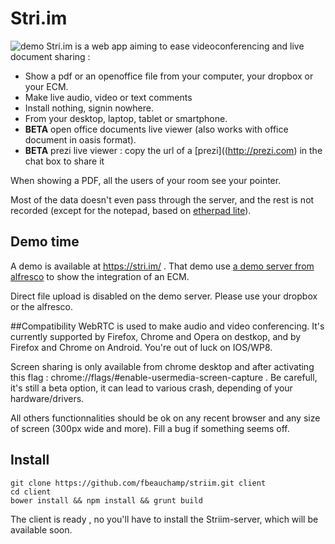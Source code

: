 # Stri.im


![demo ](https://github.com/fbeauchamp/striim/raw/master/docs/demo.gif "Demo")
Stri.im is a web app aiming to ease videoconferencing  and  live document sharing :
* Show a pdf or an openoffice file from your computer, your dropbox or your ECM.
* Make live audio, video or text comments
* Install nothing, signin nowhere.
* From your desktop, laptop, tablet or smartphone.
* **BETA** open office documents live viewer (also works with office document in oasis format). 
* **BETA** prezi live viewer : copy the url of a [prezi]((http://prezi.com) in the chat box to share it

When showing a PDF, all the users of your room see your pointer.

Most of the data doesn't even pass through the server, and the rest is not recorded (except for the notepad,
based on [etherpad lite](http://etherpad.org/)).


## Demo time
A demo is available at https://stri.im/ . That demo use [a demo server from alfresco](http://cmis.alfresco.com)  to
show the integration of an ECM.

Direct file upload is disabled on the demo server. Please use your dropbox or the alfresco.

##Compatibility
WebRTC is used to make audio and video conferencing. It's currently supported by Firefox, Chrome and Opera on destkop,
and by Firefox and Chrome on Android. You're out of luck on IOS/WP8.

Screen sharing is only available from chrome desktop and after activating this flag : chrome://flags/#enable-usermedia-screen-capture .
Be carefull, it's still a beta option, it can lead to various crash, depending of your hardware/drivers.

All others functionnalities should be ok on any recent browser and any size of screen (300px wide and more). Fill a bug
if something seems off.

## Install
    git clone https://github.com/fbeauchamp/striim.git client
    cd client
    bower install && npm install && grunt build

 The client is ready , no you'll have to install the Striim-server, which will be available soon.
